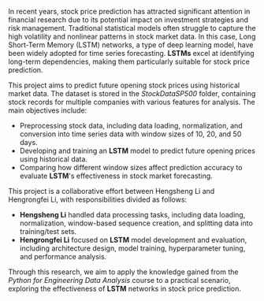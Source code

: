In recent years, stock price prediction has attracted significant attention in financial research due to its potential impact on investment strategies and risk management. Traditional statistical models often struggle to capture the high volatility and nonlinear patterns in stock market data. In this case, Long Short-Term Memory (LSTM) networks, a type of deep learning model, have been widely adopted for time series forecasting. **LSTMs** excel at identifying long-term dependencies, making them particularly suitable for stock price prediction.

This project aims to predict future opening stock prices using historical market data. The dataset is stored in the *StockDataSP500* folder, containing stock records for multiple companies with various features for analysis. The main objectives include:

- Preprocessing stock data, including data loading, normalization, and conversion into time series data with window sizes of 10, 20, and 50 days.
- Developing and training an **LSTM** model to predict future opening prices using historical data.
- Comparing how different window sizes affect prediction accuracy to evaluate **LSTM**'s effectiveness in stock market forecasting.

This project is a collaborative effort between Hengsheng Li and Hengrongfei Li, with responsibilities divided as follows:
- **Hengsheng Li** handled data processing tasks, including data loading, normalization, window-based sequence creation, and splitting data into training/test sets.
- **Hengrongfei Li** focused on **LSTM** model development and evaluation, including architecture design, model training, hyperparameter tuning, and performance analysis.

Through this research, we aim to apply the knowledge gained from the *Python for Engineering Data Analysis* course to a practical scenario, exploring the effectiveness of **LSTM** networks in stock price prediction.
